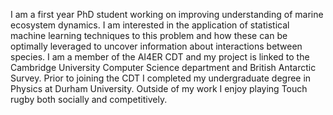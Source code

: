 I am a first year PhD student working on improving understanding of marine ecosystem dynamics. 
I am interested in the application of statistical machine learning techniques to this problem and how 
these can be optimally leveraged to uncover information about interactions between species. 
I am a member of the AI4ER CDT and my project is linked to the Cambridge University Computer Science 
department and British Antarctic Survey. Prior to joining the CDT I completed my undergraduate degree in Physics at Durham University. 
Outside of my work I enjoy playing Touch rugby both socially and competitively.
